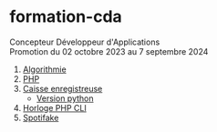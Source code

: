 # formation-cda

Concepteur Développeur d'Applications  
Promotion du 02 octobre 2023 au 7 septembre 2024  


 1. [Algorithmie](exo-01)  
 2. [PHP](exo-02)
 3. [Caisse enregistreuse](exo-03)
    * [Version python](exo-03-bonus)
 4. [Horloge PHP CLI](exo-04)
 5. [Spotifake](exo-05)
